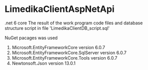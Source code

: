 # LimedikaClientAspNetApi
.net 6 core
The result of the work program code files and database structure script in file 'LimedikaClientDB_script.sql'

NuGet pacages was used
1) Microsoft.EntityFrameworkCore    version 6.0.7
2) Microsoft.EntityFrameworkCore.SqlServer  version 6.0.7
3) Microsoft.EntityFrameworkCore.Tools  version 6.0.7
4) Newtonsoft.Json  version 13.0.1
